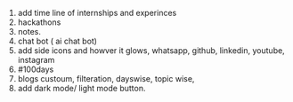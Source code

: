 1. add time line of internships and experinces
2. hackathons
3. notes.
4. chat bot ( ai chat bot)
5. add side icons and howver it glows, whatsapp, github, linkedin, youtube, instagram
6. #100days
7. blogs custoum, filteration, dayswise, topic wise,
8. add dark mode/ light mode button.